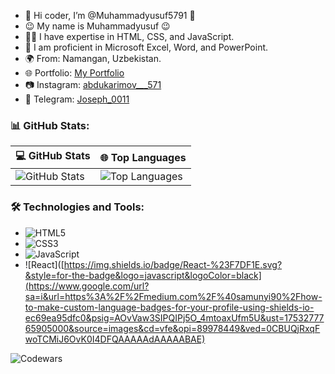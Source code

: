 - 👋 Hi coder, I’m @Muhammadyusuf5791 👋  
- 😉 My name is Muhammadyusuf 😉  
- 👨‍💻 I have expertise in HTML, CSS, and JavaScript.  
- 💼 I am proficient in Microsoft Excel, Word, and PowerPoint.  
- 🌍 From: Namangan, Uzbekistan.  
- 🌐 Portfolio: [My Portfolio](https://www.abdukarimovv.uz/)
- 📷 Instagram: [abdukarimov___571](https://www.instagram.com/abdukarimov___571)  
- 💬 Telegram: [Joseph_0011](https://t.me/Joseph_0011)

### 📊 GitHub Stats:

| 💻 GitHub Stats | 🌐 Top Languages |
|--------------------|-----------------------|
| ![GitHub Stats](https://github-readme-stats.vercel.app/api?username=Muhammadyusuf5791&show_icons=true&theme=dark) | ![Top Languages](https://github-readme-stats.vercel.app/api/top-langs/?username=Muhammadyusuf5791&layout=compact&theme=dark) |

### 🛠 Technologies and Tools:
- ![HTML5](https://img.shields.io/badge/HTML5-%23E34F26.svg?&style=for-the-badge&logo=html5&logoColor=white)
- ![CSS3](https://img.shields.io/badge/CSS3-%231572B6.svg?&style=for-the-badge&logo=css3&logoColor=white)
- ![JavaScript](https://img.shields.io/badge/JavaScript-%23F7DF1E.svg?&style=for-the-badge&logo=javascript&logoColor=black)
- ![React]([https://img.shields.io/badge/React-%23F7DF1E.svg?&style=for-the-badge&logo=javascript&logoColor=black](https://www.google.com/url?sa=i&url=https%3A%2F%2Fmedium.com%2F%40samunyi90%2Fhow-to-make-custom-language-badges-for-your-profile-using-shields-io-ec69ea95dfc0&psig=AOvVaw3SIPQIPj5O_4mtoaxUfm5U&ust=1753277765905000&source=images&cd=vfe&opi=89978449&ved=0CBUQjRxqFwoTCMiJ6OvK0I4DFQAAAAAdAAAAABAE)

![Codewars](https://www.codewars.com/users/Muhammadyusuf5791/badges/large)
